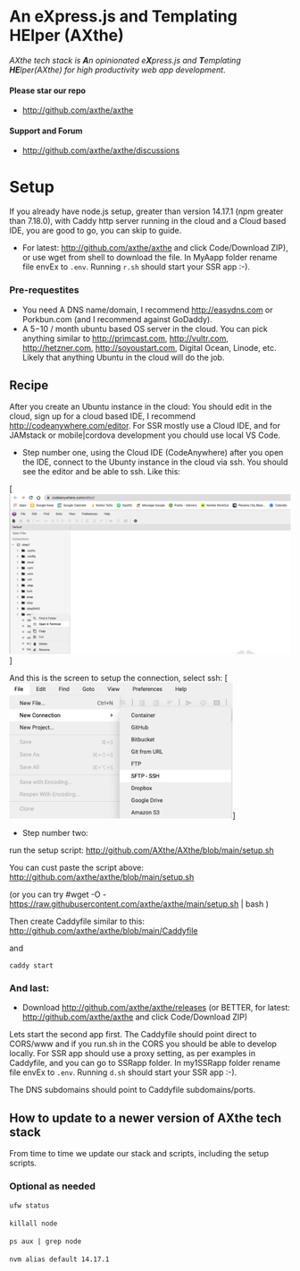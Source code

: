 # An eXpress.js and Templating HElper (AXthe)
<i>AXthe tech stack is <b>A</b>n opinionated e<b>X</b>press.js and <b>T</b>emplating <b>HE</b>lper(AXthe) for high productivity web app development</i>.
 
#### Please star our repo
- http://github.com/axthe/axthe

#### Support and Forum
- http://github.com/axthe/axthe/discussions


# Setup
If you already have node.js setup, greater than version 14.17.1 (npm greater than 7.18.0), with Caddy http server running in the cloud and a Cloud based IDE, you are good to go, you can skip to guide.

- For latest: http://github.com/axthe/axthe and click Code/Download ZIP), or use wget from shell to download the file.
In MyAapp folder rename file envEx to ```.env```. Running ```r.sh``` should start your SSR app :-).


### Pre-requestites
- You need A DNS name/domain, I recommend http://easydns.com or Porkbun.com (and I recommend against GoDaddy).
- A $5-$10 / month ubuntu based OS server in the cloud. You can pick anything similar to http://primcast.com, http://vultr.com, http://hetzner.com, http://soyoustart.com, Digital Ocean, Linode, etc. Likely that anything Ubuntu in the cloud will do the job.


## Recipe
After you create an Ubuntu instance in the cloud:
You should edit in the cloud, sign up for a cloud based IDE, I recommend http://codeanywhere.com/editor. For SSR mostly use a Cloud IDE, and for JAMstack or mobile|cordova development you chould use local VS Code.

- Step number one, using the Cloud IDE (CodeAnywhere) after you open the IDE, connect to the Ubunty instance in the cloud via ssh. You should see the editor and be able to ssh. Like this:

[<img src="ide.png" />]

And this is the screen to setup the connection, select ssh:
[<img src="ide_setup.png" width="400"/>]


- Step number two:

 run the setup script: http://github.com/AXthe/AXthe/blob/main/setup.sh

You can cust paste the script above: http://github.com/axthe/axthe/blob/main/setup.sh 

(or you can try #wget -O - https://raw.githubusercontent.com/axthe/axthe/main/setup.sh | bash )

Then create Caddyfile similar to this:
http://github.com/axthe/axthe/blob/main/Caddyfile

and
```
caddy start
```

### And last:
- Download http://github.com/axthe/axthe/releases (or BETTER, for latest: http://github.com/axthe/axthe and click Code/Download ZIP)

Lets start the second app first. The Caddyfile should point direct to CORS/www and if you run.sh in the CORS you should be able to develop locally.
For SSR app should use a proxy setting, as per examples in Caddyfile, and you can go to SSRapp folder. In my1SSRapp folder rename file envEx to ```.env```. Running ```d.sh``` should start your SSR app :-).

The DNS subdomains should point to Caddyfile subdomains/ports.


## How to update to a newer version of AXthe tech stack

From time to time we update our stack and scripts, including the setup scripts.



### Optional as needed

```
ufw status

killall node

ps aux | grep node

nvm alias default 14.17.1
```

